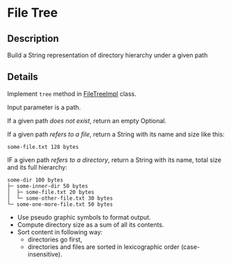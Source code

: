 # File Tree

## Description
Build a String representation of directory hierarchy under a given path  

## Details
Implement `tree` method in [FileTreeImpl](src/main/java/com/efimchick/ifmo/io/filetree/FileTreeImpl.java) class.

Input parameter is a path.

If a given path *does not exist*, return an empty Optional.

If a given path *refers to a file*, return a String with its name and size like this: 
    
    some-file.txt 128 bytes
    
IF a given path *refers to a directory*, return a String with its name, total size and its full hierarchy:

    some-dir 100 bytes
    ├─ some-inner-dir 50 bytes
    │  ├─ some-file.txt 20 bytes    
    │  └─ some-other-file.txt 30 bytes
    └─ some-one-more-file.txt 50 bytes
    
- Use pseudo graphic symbols to format output.
- Compute directory size as a sum of all its contents.
- Sort content in following way:
    - directories go first,
    - directories and files are sorted in lexicographic order (case-insensitive).
